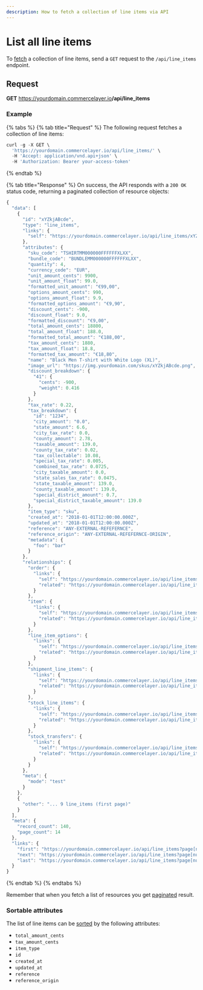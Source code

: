 ```yaml
---
description: How to fetch a collection of line items via API
---
```


# List all line items

To <a href="https://docs.commercelayer.io/developers/fetching-resources" target="_blank">fetch</a> a collection of line items, send a `GET` request to the `/api/line_items` endpoint.

## Request

**GET** https://yourdomain.commercelayer.io<b>/api/line_items</b>

### **Example**

{% tabs %}
{% tab title="Request" %}
The following request fetches a collection of line items:

```javascript
curl -g -X GET \
  'https://yourdomain.commercelayer.io/api/line_items/' \
  -H 'Accept: application/vnd.api+json' \
  -H 'Authorization: Bearer your-access-token'
```
{% endtab %}

{% tab title="Response" %}
On success, the API responds with a `200 OK` status code, returning a paginated collection of resource objects:

```javascript
{
  "data": [
    {
      "id": "xYZkjABcde",
      "type": "line_items",
      "links": {
        "self": "https://yourdomain.commercelayer.io/api/line_items/xYZkjABcde"
      },
      "attributes": {
        "sku_code": "TSHIRTMM000000FFFFFFXLXX",
        "bundle_code": "BUNDLEMM000000FFFFFFXLXX",
        "quantity": 4,
        "currency_code": "EUR",
        "unit_amount_cents": 9900,
        "unit_amount_float": 99.0,
        "formatted_unit_amount": "€99,00",
        "options_amount_cents": 990,
        "options_amount_float": 9.9,
        "formatted_options_amount": "€9,90",
        "discount_cents": -900,
        "discount_float": 9.0,
        "formatted_discount": "€9,00",
        "total_amount_cents": 18800,
        "total_amount_float": 188.0,
        "formatted_total_amount": "€188,00",
        "tax_amount_cents": 1880,
        "tax_amount_float": 18.8,
        "formatted_tax_amount": "€18,80",
        "name": "Black Men T-shirt with White Logo (XL)",
        "image_url": "https://img.yourdomain.com/skus/xYZkjABcde.png",
        "discount_breakdown": {
          "41": {
            "cents": -900,
            "weight": 0.416
          }
        },
        "tax_rate": 0.22,
        "tax_breakdown": {
          "id": "1234",
          "city_amount": "0.0",
          "state_amount": 6.6,
          "city_tax_rate": 0.0,
          "county_amount": 2.78,
          "taxable_amount": 139.0,
          "county_tax_rate": 0.02,
          "tax_collectable": 10.08,
          "special_tax_rate": 0.005,
          "combined_tax_rate": 0.0725,
          "city_taxable_amount": 0.0,
          "state_sales_tax_rate": 0.0475,
          "state_taxable_amount": 139.0,
          "county_taxable_amount": 139.0,
          "special_district_amount": 0.7,
          "special_district_taxable_amount": 139.0
        },
        "item_type": "sku",
        "created_at": "2018-01-01T12:00:00.000Z",
        "updated_at": "2018-01-01T12:00:00.000Z",
        "reference": "ANY-EXTERNAL-REFEFERNCE",
        "reference_origin": "ANY-EXTERNAL-REFEFERNCE-ORIGIN",
        "metadata": {
          "foo": "bar"
        }
      },
      "relationships": {
        "order": {
          "links": {
            "self": "https://yourdomain.commercelayer.io/api/line_items/xYZkjABcde/relationships/order",
            "related": "https://yourdomain.commercelayer.io/api/line_items/xYZkjABcde/order"
          }
        },
        "item": {
          "links": {
            "self": "https://yourdomain.commercelayer.io/api/line_items/xYZkjABcde/relationships/item",
            "related": "https://yourdomain.commercelayer.io/api/line_items/xYZkjABcde/item"
          }
        },
        "line_item_options": {
          "links": {
            "self": "https://yourdomain.commercelayer.io/api/line_items/xYZkjABcde/relationships/line_item_options",
            "related": "https://yourdomain.commercelayer.io/api/line_items/xYZkjABcde/line_item_options"
          }
        },
        "shipment_line_items": {
          "links": {
            "self": "https://yourdomain.commercelayer.io/api/line_items/xYZkjABcde/relationships/shipment_line_items",
            "related": "https://yourdomain.commercelayer.io/api/line_items/xYZkjABcde/shipment_line_items"
          }
        },
        "stock_line_items": {
          "links": {
            "self": "https://yourdomain.commercelayer.io/api/line_items/xYZkjABcde/relationships/stock_line_items",
            "related": "https://yourdomain.commercelayer.io/api/line_items/xYZkjABcde/stock_line_items"
          }
        },
        "stock_transfers": {
          "links": {
            "self": "https://yourdomain.commercelayer.io/api/line_items/xYZkjABcde/relationships/stock_transfers",
            "related": "https://yourdomain.commercelayer.io/api/line_items/xYZkjABcde/stock_transfers"
          }
        }
      },
      "meta": {
        "mode": "test"
      }
    },
    {
      "other": "... 9 line_items (first page)"
    }
  ],
  "meta": {
    "record_count": 140,
    "page_count": 14
  },
  "links": {
    "first": "https://yourdomain.commercelayer.io/api/line_items?page[number]=1&page[size]=10",
    "next": "https://yourdomain.commercelayer.io/api/line_items?page[number]=2&page[size]=10",
    "last": "https://yourdomain.commercelayer.io/api/line_items?page[number]=14&page[size]=10"
  }
}
```
{% endtab %}
{% endtabs %}

Remember that when you fetch a list of resources you get <a href="https://docs.commercelayer.io/developers/pagination" target="_blank">paginated</a> result.

### Sortable attributes

The list of line items can be <a href="https://docs.commercelayer.io/developers/sorting-results" target="_blank">sorted</a> by the following attributes:

* `total_amount_cents`
* `tax_amount_cents`
* `item_type`
* `id`
* `created_at`
* `updated_at`
* `reference`
* `reference_origin`

